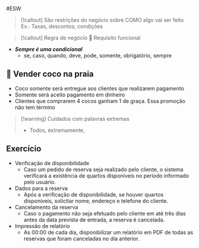 #ESW 

> [!callout] São restrições do negócio sobre COMO algo vai ser feito
> Ex.: Taxas, descontos, condições

> [!callout] Regra de negócio 🤝 Requisito funcional

- ***Sempre é uma condicional***
	- se, caso, quando, deve, pode, somente, obrigatório, sempre
## 🥥 Vender coco na praia
- Coco somente será entregue aos clientes que realizarem pagamento
- Somente será aceito pagamento em dinheiro
- Clientes que comprarem 4 cocos ganham 1 de graça. Essa promoção não tem término


> [!warning] Cuidados com palavras extremas
> - Todos, extremamente,


## Exercício
- Verificação de disponibilidade
	- Caso um pedido de reserva seja realizado pelo cliente, o sistema verificará a existência de quartos disponíveis no período informado pelo usuário.
- Dados para a reserva
	- Após a verificação de disponibilidade, se houver quartos disponíveis, solicitar nome, endereço e telefone do cliente.
- Cancelamento da reserva
	- Caso o pagamento não seja efetuado pelo cliente em até três dias antes da data prevista de entrada, a reserva é cancelada.
- Impressão de relatório
	- As 00:00 de cada dia, disponibilizar um relatório em PDF de todas as reservas que foram canceladas no dia anterior.
